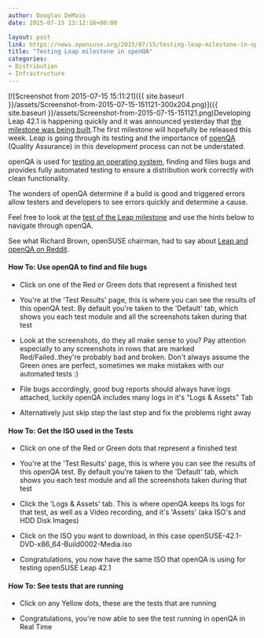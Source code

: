 ```yaml
---
author: Douglas DeMaio
date: 2015-07-15 13:12:16+00:00

layout: post
link: https://news.opensuse.org/2015/07/15/testing-leap-milestone-in-openqa/
title: "Testing Leap milestone in openQA"
categories:
- Distribution
- Infrastructure
---
```











[![Screenshot from 2015-07-15 15:11:21]({{ site.baseurl }}/assets/Screenshot-from-2015-07-15-151121-300x204.png)]({{ site.baseurl }}/assets/Screenshot-from-2015-07-15-151121.png)Developing Leap 42.1 is happening quickly and it was announced yesterday that [the milestone was being built](https://build.opensuse.org/project/show/openSUSE:42).The first milestone will hopefully be released this week. Leap is going through its testing and the importance of [openQA](https://openqa.opensuse.org/) (Quality Assurance) in this development process can not be understated.




openQA is used for [testing an operating system](https://openqa.opensuse.org/tests), finding and files bugs and provides fully automated testing to ensure a distribution work correctly with clean functionality.

The wonders of openQA determine if a build is good and triggered errors allow testers and developers to see errors quickly and determine a cause.

Feel free to look at the [test of the Leap milestone](https://openqa.opensuse.org/tests/overview?distri=opensuse&version=42&groupid=7) and use the hints below to navigate through openQA.

See what Richard Brown, openSUSE chairman, had to say about [Leap and openQA on Reddit](https://www.reddit.com/user/rbrownsuse).









#### How To: Use openQA to find and file bugs<!-- more -->





	
  * Click on one of the Red or Green dots that represent a finished test

	
  * You're at the 'Test Results' page, this is where you can see the results of this openQA test. By default you're taken to the 'Default' tab, which shows you each test module and all the screenshots taken during that test

	
  * Look at the screenshots, do they all make sense to you? Pay attention especially to any screenshots in rows that are marked Red/Failed..they're probably bad and broken. Don't always assume the Green ones are perfect, sometimes we make mistakes with our automated tests :)

	
  * File bugs accordingly, good bug reports should always have logs attached, luckily openQA includes many logs in it's "Logs & Assets" Tab

	
  * Alternatively just skip step the last step and fix the problems right away







#### How To: Get the ISO used in the Tests





	
  * Click on one of the Red or Green dots that represent a finished test

	
  * You're at the 'Test Results' page, this is where you can see the results of this openQA test. By default you're taken to the 'Default' tab, which shows you each test module and all the screenshots taken during that test

	
  * Click the 'Logs & Assets' tab. This is where openQA keeps its logs for that test, as well as a Video recording, and it's 'Assets' (aka ISO's and HDD Disk Images)

	
  * Click on the ISO you want to download, in this case openSUSE-42.1-DVD-x86_64-Build0002-Media.iso

	
  * Congratulations, you now have the same ISO that openQA is using for testing openSUSE Leap 42.1




#### How To: See tests that are running





	
  * Click on any Yellow dots, these are the tests that are running

	
  * Congratulations, you're now able to see the test running in openQA in Real Time










		
